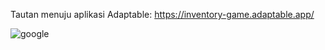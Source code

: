 Tautan menuju aplikasi Adaptable: https://inventory-game.adaptable.app/

![google](https://qph.cf2.quoracdn.net/main-qimg-305c4af61154add4ecd0cb9dd99b0f18)